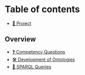 # Table of contents

* [🔎 Project](README.md)

## Overview

* [❓ Competency Questions](overview/competency-questions.md)
* [🛠 Development of Ontologies](overview/development-of-ontologies.md)
* [👾 SPARQL Queries](overview/sparql-queries.md)
